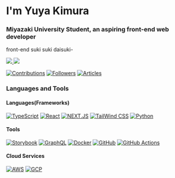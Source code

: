 <h1>I'm Yuya Kimura</h1>
<h3>Miyazaki University Student, an aspiring front-end web developer</h3>

front-end suki suki daisuki-

<a href="https://x.com/Hogeta_KL" target="_blank" rel="noopener">
  <img src="https://img.shields.io/badge/-Twitter-1DA1F2?style=flat&amp;logo=twitter&amp;logoColor=white">
</a>
<a href="https://qiita.com/hogeta_KL" target="_blank" rel="noopener">
  <img src="https://img.shields.io/badge/-Qiita-55C500?style=flat&amp;logo=qiita&amp;logoColor=white">
</a>

[![Contributions](https://badgen.org/img/qiita/hogeta_KL/contributions?style=plastic)](https://qiita.com/hogeta_KL)
[![Followers](https://badgen.org/img/qiita/hogeta_KL/followers?style=plastic)](https://qiita.com/hogeta_KL)
[![Articles](https://badgen.org/img/qiita/hogeta_KL/articles?style=plastic)](https://qiita.com/hogeta_KL)

<h3>Languages and Tools</h3>

<h4>Languages(Frameworks)</h4>

[![ TypeScript](https://img.shields.io/static/v1?label=&message=TypeScript&color=3178C6&style=flat&logo=typescript&logoColor=white)](https://www.typescriptlang.org/)
[![ React](https://img.shields.io/static/v1?label=&message=React&color=61DAFB&style=flat&logo=React&logoColor=black)](https://reactjs.org/)
[![ NEXT.JS](https://img.shields.io/static/v1?label=&message=Next.js&color=232F3E&style=flat&logo=nextdotjs&logoColor=white)](https://nextjs.org/)
[![ TailWind CSS](https://img.shields.io/static/v1?label=&message=TailWind%20CSS&color=06B6D4&style=flat&logo=tailwindcss&logoColor=white)](https://tailwindcss.com/)
[![ Python](https://img.shields.io/static/v1?label=&message=Python&color=3776AB&style=flat&logo=python&logoColor=white)](https://www.python.org/)

<h4>Tools</h4>

[![ Storybook](https://img.shields.io/static/v1?label=&message=Storybook&color=FF4785&style=flat&logo=storybook&logoColor=white)](<[https://reactjs.org/](https://storybook.js.org/)>)
[![ GraphQL](https://img.shields.io/static/v1?label=&message=GraphQL&color=E10098&style=flat&logo=graphql&logoColor=white)](https://graphql.org/)
[![ Docker](https://img.shields.io/static/v1?label=&message=Docker&color=2496ED&style=flat&logo=docker&logoColor=white)](https://www.docker.com/)
[![ GitHub](https://img.shields.io/static/v1?label=&message=GitHub&color=181717&style=flat&logo=github&logoColor=white)](https://github.com/features/)
[![ GitHub Actions](https://img.shields.io/static/v1?label=&message=GitHub%20Actions&color=2088FF&style=flat&logo=github%20actions&logoColor=white)](https://github.com/features/actions)

<h4>Cloud Services</h4>

[![ AWS](https://img.shields.io/static/v1?label=&message=AWS&color=232F3E&style=flat&logo=Amazon%20AWS)](https://aws.amazon.com/)
[![ GCP](https://img.shields.io/static/v1?label=&message=GCP&color=4285F4&style=flat&logo=google-cloud&logoColor=white)](https://cloud.google.com/)
